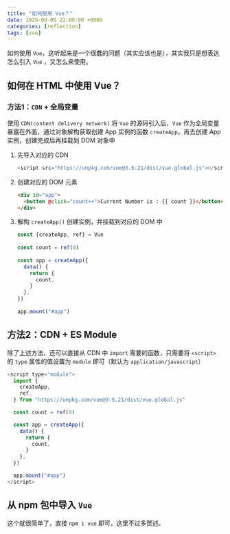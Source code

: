 ```yaml
---
title: "如何使用 Vue？"
date: 2025-09-05 22:00:00 +0800
categories: [reflection]
tags: [vue]
---
```


如何使用 `Vue`，这听起来是一个很蠢的问题（其实应该也是），其实我只是想表达怎么引入 `Vue` ，又怎么来使用。

## 如何在 HTML 中使用 Vue？

### 方法1：`CDN` + 全局变量

使用 `CDN(content delivery network)` 将 `Vue` 的源码引入后，`Vue` 作为全局变量暴露在外面，通过对象解构获取创建 App 实例的函数 `createApp`，再去创建 App 实例，创建完成后再挂载到 DOM 对象中

1. 先导入对应的 CDN

   ```js
   <script src="https://unpkg.com/vue@3.5.21/dist/vue.global.js"></script>
   ```

2. 创建对应的 DOM 元素

   ```html
   <div id="app">
     <button @click="count++">Current Number is : {{ count }}</button>
   </div>
   ```

3. 解构 `createApp()` 创建实例，并挂载到对应的 DOM 中

   ```js
   const {createApp, ref} = Vue
 
   const count = ref(0)
 
   const app = createApp({
     data() {
       return {
         count,
       }
     },
   })
 
   app.mount("#app")
   ```

## 方法2：CDN + ES Module

除了上述方法，还可以直接从 CDN 中 `import` 需要的函数，只需要将 `<script>` 的 `type` 属性的值设置为 `module` 即可（默认为 `application/javascript`）

```js
<script type="module">
  import {
    createApp,
    ref,
  } from "https://unpkg.com/vue@3.5.21/dist/vue.global.js"

  const count = ref(0)

  const app = createApp({
    data() {
      return {
        count,
      }
    },
  })

  app.mount("#app")
</script>
```

## 从 npm 包中导入  `Vue`

这个就很简单了，直接 `npm i vue` 即可，这里不过多赘述。
